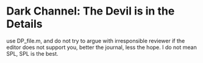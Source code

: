 # Dark Channel: The Devil is in the Details
use DP_file.m, and do not try to argue with irresponsible reviewer if the editor does not support you,
better the journal, less the hope. 
I do not mean SPL, SPL is the best.

